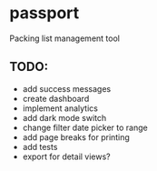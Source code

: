 # passport
Packing list management tool

## TODO:
* add success messages
* create dashboard
* implement analytics
* add dark mode switch
* change filter date picker to range
* add page breaks for printing
* add tests
* export for detail views?